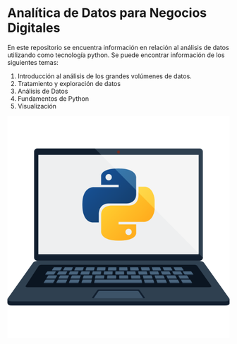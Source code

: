 # Analítica de Datos para Negocios Digitales

En este repositorio se encuentra información en relación
al análisis de datos utilizando como tecnología python.
Se puede encontrar información de los siguientes temas:

1. Introducción al análisis de los grandes volúmenes de datos.
1. Tratamiento y exploración de datos
1. Análisis de Datos
1. Fundamentos de Python
1. Visualización

![Analitica de Datos](./Imgs/PythonPc.png)
